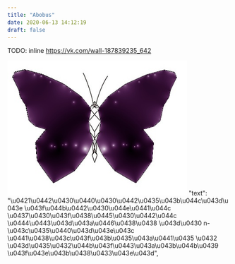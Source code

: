 ```yaml
---
title: "Abobus"
date: 2020-06-13 14:12:19
draft: false
---
```


TODO: inline https://vk.com/wall-187839235_642

![](/img/vk/-j9wQ_zhU1U.jpg)
  "text": "\u0421\u0442\u0430\u0440\u0430\u0442\u0435\u043b\u044c\u043d\u043e \u043f\u044b\u0442\u0430\u044e\u0441\u044c \u0437\u0430\u043f\u0438\u0445\u0430\u0442\u044c \u0444\u0443\u043d\u043a\u0446\u0438\u0438 \u043d\u0430 n-\u043c\u0435\u0440\u043d\u043e\u043c \u0441\u0438\u043c\u043f\u043b\u0435\u043a\u0441\u0435 \u0432 \u043d\u0435\u0432\u044b\u043f\u0443\u043a\u043b\u044b\u0439 \u043f\u043e\u043b\u0438\u0433\u043e\u043d",
